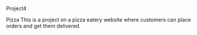  Project4
 
 Pizza
This is a project on a pizza eatery website where customers can place orders and get them delivered.

